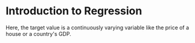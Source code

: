 # Introduction to Regression
Here, the target value is a continuously varying variable like the price of a house or a country's GDP. <br/>
